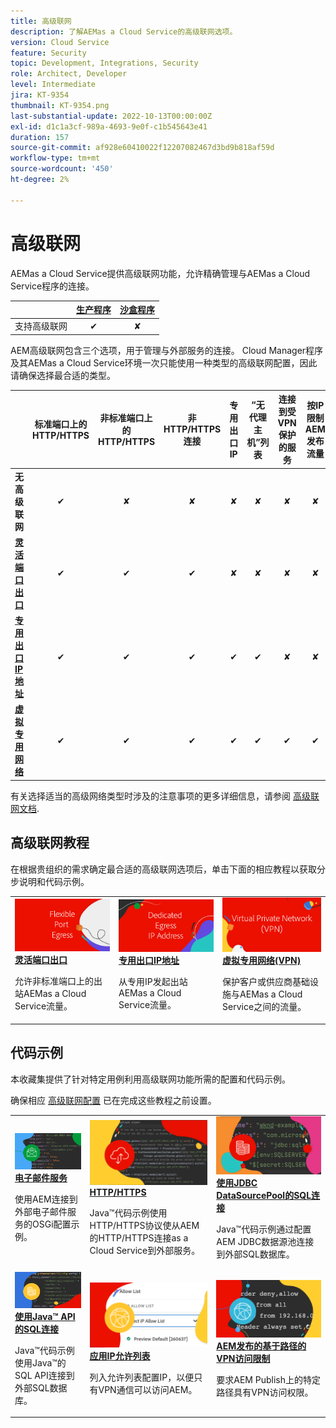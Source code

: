 ```yaml
---
title: 高级联网
description: 了解AEMas a Cloud Service的高级联网选项。
version: Cloud Service
feature: Security
topic: Development, Integrations, Security
role: Architect, Developer
level: Intermediate
jira: KT-9354
thumbnail: KT-9354.png
last-substantial-update: 2022-10-13T00:00:00Z
exl-id: d1c1a3cf-989a-4693-9e0f-c1b545643e41
duration: 157
source-git-commit: af928e60410022f12207082467d3bd9b818af59d
workflow-type: tm+mt
source-wordcount: '450'
ht-degree: 2%

---
```


# 高级联网

AEMas a Cloud Service提供高级联网功能，允许精确管理与AEMas a Cloud Service程序的连接。

|                                                   | [生产程序](https://experienceleague.adobe.com/docs/experience-manager-cloud-service/content/implementing/using-cloud-manager/programs/introduction-production-programs.html) | [沙盒程序](https://experienceleague.adobe.com/docs/experience-manager-cloud-service/content/implementing/using-cloud-manager/programs/introduction-sandbox-programs.html) |
|---------------------------------------------------|:-----------------------:|:---------------------:|
| 支持高级联网 | ✔ | ✘ |


AEM高级联网包含三个选项，用于管理与外部服务的连接。 Cloud Manager程序及其AEMas a Cloud Service环境一次只能使用一种类型的高级联网配置，因此请确保选择最合适的类型。

|                                   | 标准端口上的HTTP/HTTPS | 非标准端口上的HTTP/HTTPS | 非HTTP/HTTPS连接 | 专用出口IP | “无代理主机”列表 | 连接到受VPN保护的服务 | 按IP限制AEM发布流量 |
|-----------------------------------|:----------------------------:|:--------------------------------:|:--------------------------:|:-------------------:|:-------------------------------------:|:-------------------------------------:|:----:|
| __无高级联网__ | ✔ | ✘ | ✘ | ✘ | ✘ | ✘ | ✘ |
| [__灵活端口出口__](./flexible-port-egress.md) | ✔ | ✔ | ✔ | ✘ | ✘ | ✘ | ✘ |
| [__专用出口IP地址__](./dedicated-egress-ip-address.md) | ✔ | ✔ | ✔ | ✔ | ✔ | ✘ | ✘ |
| [__虚拟专用网络__](./vpn.md) | ✔ | ✔ | ✔ | ✔ | ✔ | ✔ | ✔ |


有关选择适当的高级网络类型时涉及的注意事项的更多详细信息，请参阅 [高级联网文档](https://experienceleague.adobe.com/docs/experience-manager-cloud-service/security/configuring-advanced-networking.html).

## 高级联网教程

在根据贵组织的需求确定最合适的高级联网选项后，单击下面的相应教程以获取分步说明和代码示例。

<table>
  <tr>
   <td>
      <a  href="./flexible-port-egress.md"><img alt="灵活端口出口" src="./assets/flexible-port-egress.png"/></a>
      <div><strong><a href="./flexible-port-egress.md">灵活端口出口</a></strong></div>
      <p>
          允许非标准端口上的出站AEMas a Cloud Service流量。
      </p>
    </td>   
   <td>
      <a  href="./dedicated-egress-ip-address.md"><img alt="文件专用出口IP地址" src="./assets/dedicated-egress-ip-address.png"/></a>
      <div><strong><a href="./dedicated-egress-ip-address.md">专用出口IP地址</a></strong></div>
      <p>
        从专用IP发起出站AEMas a Cloud Service流量。
      </p>
    </td>   
   <td>
      <a  href="./vpn.md"><img alt="虚拟专用网络 (VPN)" src="./assets/vpn.png"/></a>
      <div><strong><a href="./vpn.md">虚拟专用网络(VPN)</a></strong></div>
      <p>
        保护客户或供应商基础设施与AEMas a Cloud Service之间的流量。
      </p>
    </td>   
  </tr>
</table>

## 代码示例

本收藏集提供了针对特定用例利用高级联网功能所需的配置和代码示例。

确保相应 [高级联网配置](#advanced-networking) 已在完成这些教程之前设置。

<table><tr>
   <td>
      <a  href="./examples/email-service.md"><img alt="虚拟专用网络 (VPN)" src="./assets/code-examples__email.png"/></a>
      <div><strong><a href="./examples/email-service.md">电子邮件服务</a></strong></div>
      <p>
        使用AEM连接到外部电子邮件服务的OSGi配置示例。
      </p>
    </td>  
    <td>
        <a  href="./examples/http-dedicated-egress-ip-vpn.md"><img alt="HTTP/HTTPS" src="./assets/code-examples__http.png"/></a>
        <div><strong><a href="./examples/http-dedicated-egress-ip-vpn.md">HTTP/HTTPS</a></strong></div>
        <p>
            Java™代码示例使用HTTP/HTTPS协议使从AEM的HTTP/HTTPS连接as a Cloud Service到外部服务。
        </p>
    </td>
    <td>
      <a  href="./examples/sql-datasourcepool.md"><img alt="使用JDBC DataSourcePool的SQL连接" src="./assets//code-examples__sql-osgi.png"/></a>
      <div><strong><a href="./examples/sql-datasourcepool.md">使用JDBC DataSourcePool的SQL连接</a></strong></div>
      <p>
            Java™代码示例通过配置AEM JDBC数据源池连接到外部SQL数据库。
      </p>
    </td>   
    </tr><tr>
    <td>
      <a  href="./examples/sql-java-apis.md"><img alt="使用Java API的SQL连接" src="./assets/code-examples__sql-java-api.png"/></a>
      <div><strong><a href="./examples/sql-java-apis.md">使用Java™ API的SQL连接</a></strong></div>
      <p>
            Java™代码示例使用Java™的SQL API连接到外部SQL数据库。
      </p>
    </td>   
    <td>
      <a  href="https://experienceleague.adobe.com/docs/experience-manager-cloud-service/implementing/using-cloud-manager/ip-allow-lists/apply-allow-list.html"><img alt="应用IP允许列表" src="./assets/code_examples__vpn-allow-list.png"/></a>
      <div><strong><a href="https://experienceleague.adobe.com/docs/experience-manager-cloud-service/implementing/using-cloud-manager/ip-allow-lists/apply-allow-list.html">应用IP允许列表</a></strong></div>
      <p>
            列入允许列表配置IP，以便只有VPN通信可以访问AEM。
      </p>
    </td>
   <td>
      <a  href="https://experienceleague.adobe.com/docs/experience-manager-cloud-service/security/configuring-advanced-networking.html#restrict-vpn-to-ingress-connections"><img alt="AEM发布的基于路径的VPN访问限制" src="./assets/code_examples__vpn-path-allow-list.png"/></a>
      <div><strong><a href="https://experienceleague.adobe.com/docs/experience-manager-cloud-service/security/configuring-advanced-networking.html#restrict-vpn-to-ingress-connections">AEM发布的基于路径的VPN访问限制</a></strong></div>
      <p>
            要求AEM Publish上的特定路径具有VPN访问权限。
      </p>
    </td>
</tr>
</table>
